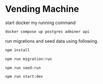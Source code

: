 # Vending Machine

start docker my running command

```bash
docker compose up postgres adminer api
```

run migrations and seed data using following.

```bash
npm install

npm run migration:run

npm run seed:run

npm run start:dev
```
